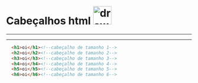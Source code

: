 # Cabeçalhos html    <img src="https://cdn.pixabay.com/photo/2017/08/05/11/16/logo-2582748_1280.png" alt="drawing" width="50" height="50"/>
___



___
~~~html
  <h1>oi</h1><!--cabeçalho de tamanho 1-->
  <h2>oi</h2><!--cabeçalho de tamanho 2-->
  <h3>oi</h3><!--cabeçalho de tamanho 3-->
  <h4>oi</h4><!--cabeçalho de tamanho 4-->
  <h5>oi</h5><!--cabeçalho de tamanho 5-->
  <h6>oi</h6><!--cabeçalho de tamanho 6-->
~~~